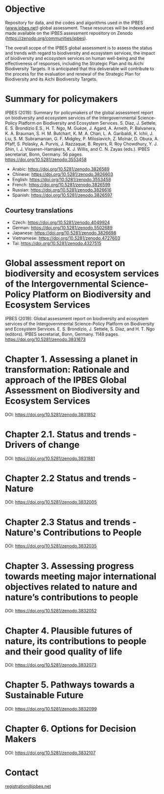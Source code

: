# Objective
Repository for data, and the codes and algorithms used in the IPBES (www.ipbes.net) global assessment. These resources will be indexed and made available on the IPBES assessment repository on Zenodo (https://zenodo.org/communities/ipbes). 

The overall scope of the IPBES global assessment is to assess the status and trends with regard to biodiversity and ecosystem services, the impact of biodiversity and ecosystem services on human well-being and the effectiveness of responses, including the Strategic Plan and its Aichi Biodiversity Targets. It is anticipated that this deliverable will contribute to the process for the evaluation and renewal of the Strategic Plan for Biodiversity and its Aichi Biodiversity Targets.

# Summary for policymakers
IPBES (2019): Summary for policymakers of the global assessment report on biodiversity and ecosystem services of the Intergovernmental Science-Policy Platform on Biodiversity and Ecosystem Services. S. Díaz, J. Settele, E. S. Brondízio E.S., H. T. Ngo, M. Guèze, J. Agard, A. Arneth, P. Balvanera, K. A. Brauman, S. H. M. Butchart, K. M. A. Chan, L. A. Garibaldi, K. Ichii, J. Liu, S. M. Subramanian, G. F. Midgley, P. Miloslavich, Z. Molnár, D. Obura, A. Pfaff, S. Polasky, A. Purvis, J. Razzaque, B. Reyers, R. Roy Chowdhury, Y. J. Shin, I. J. Visseren-Hamakers, K. J. Willis, and C. N. Zayas (eds.). IPBES secretariat, Bonn, Germany. 56 pages. https://doi.org/10.5281/zenodo.3553458

- Arabic: https://doi.org/10.5281/zenodo.3826589 
- Chinese: https://doi.org/10.5281/zenodo.3826603 
- English: https://doi.org/10.5281/zenodo.3553458
- French: https://doi.org/10.5281/zenodo.3826599
- Russian: https://doi.org/10.5281/zenodo.3826616 
- Spanish: https://doi.org/10.5281/zenodo.3826597 

## Courtesy translations
- Czech: https://doi.org/10.5281/zenodo.4049924
- German: https://doi.org/10.5281/zenodo.5502689
- Japanese: https://doi.org/10.5281/zenodo.3826698 
- Vietnamese: https://doi.org/10.5281/zenodo.4727603
- Tai: https://doi.org/10.5281/zenodo.4327515

# Global assessment report on biodiversity and ecosystem services of the Intergovernmental Science-Policy Platform on Biodiversity and Ecosystem Services
IPBES (2019): Global assessment report on biodiversity and ecosystem services of the Intergovernmental Science-Policy Platform on Biodiversity and Ecosystem Services. E. S. Brondizio, J. Settele, S. Díaz, and H. T. Ngo (editors). IPBES secretariat, Bonn, Germany. 1148 pages. https://doi.org/10.5281/zenodo.3831673

# Chapter 1. Assessing a planet in transformation: Rationale and approach of the IPBES Global Assessment on Biodiversity and Ecosystem Services
DOI: https://doi.org/10.5281/zenodo.3831852

# Chapter 2.1. Status and trends - Drivers of change
DOI: https://doi.org/10.5281/zenodo.3831881

# Chapter 2.2 Status and trends - Nature
DOI: https://doi.org/10.5281/zenodo.3832005

# Chapter 2.3 Status and trends - Nature's Contributions to People
DOI: https://doi.org/10.5281/zenodo.3832035
 
# Chapter 3. Assessing progress towards meeting major international objectives related to nature and nature’s contributions to people
DOI: https://doi.org/10.5281/zenodo.3832052

# Chapter 4. Plausible futures of nature, its contributions to people and their good quality of life 
DOI: https://doi.org/10.5281/zenodo.3832073

# Chapter 5. Pathways towards a Sustainable Future
DOI: https://doi.org/10.5281/zenodo.3832099

# Chapter 6. Options for Decision Makers
DOI: https://doi.org/10.5281/zenodo.3832107

# Contact
registration@ipbes.net
